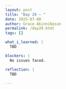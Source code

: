 ```yaml
---
layout: post
title: "Day 29 – "
date: 2025-07-08
author: Grace Akinnibosun
permalink: /day29.html
tags: []

what_i_learned: |
  TBD

blockers: |
  No issues faced.

reflection: |
  TBD
 
---
```

